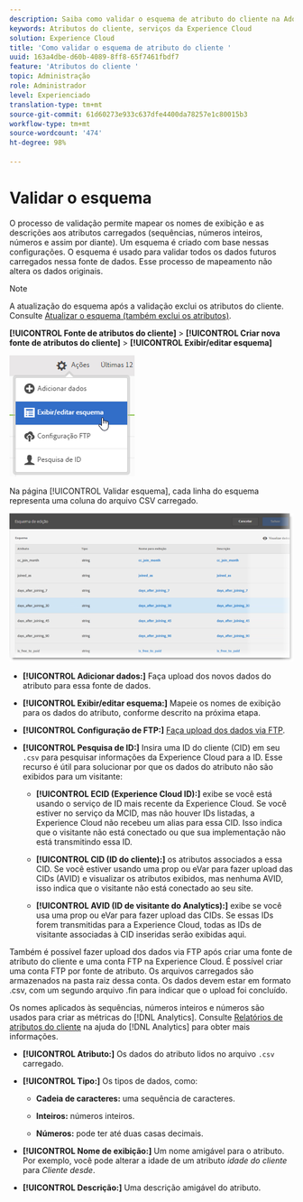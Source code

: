 ```yaml
---
description: Saiba como validar o esquema de atributo do cliente na Adobe Experience Cloud.
keywords: Atributos do cliente, serviços da Experience Cloud
solution: Experience Cloud
title: 'Como validar o esquema de atributo do cliente '
uuid: 163a4dbe-d60b-4089-8ff8-65f7461fbdf7
feature: 'Atributos do cliente '
topic: Administração
role: Administrador
level: Experienciado
translation-type: tm+mt
source-git-commit: 61d60273e933c637dfe4400da78257e1c80015b3
workflow-type: tm+mt
source-wordcount: '474'
ht-degree: 98%

---
```



# Validar o esquema

O processo de validação permite mapear os nomes de exibição e as descrições aos atributos carregados (sequências, números inteiros, números e assim por diante). Um esquema é criado com base nessas configurações. O esquema é usado para validar todos os dados futuros carregados nessa fonte de dados. Esse processo de mapeamento não altera os dados originais.

>[!NOTE]
>
>A atualização do esquema após a validação exclui os atributos do cliente. Consulte [Atualizar o esquema (também exclui os atributos)](../attributes/t-crs-usecase.md#task_6568898BB7C44A42ABFB86532B89063C).

**[!UICONTROL Fonte de atributos do cliente]** > **[!UICONTROL Criar nova fonte de atributos do cliente]** > **[!UICONTROL Exibir/editar esquema]**

![](assets/view_edit_schema.png)

Na página [!UICONTROL Validar esquema], cada linha do esquema representa uma coluna do arquivo CSV carregado.

![](assets/06_crs_usecase.png)

* **[!UICONTROL Adicionar dados:]** Faça upload dos novos dados do atributo para essa fonte de dados.

* **[!UICONTROL Exibir/editar esquema:]** Mapeie os nomes de exibição para os dados do atributo, conforme descrito na próxima etapa.

* **[!UICONTROL Configuração de FTP:]** [Faça upload dos dados via FTP](../attributes/t-upload-attributes-ftp.md#task_591C3B6733424718A62453D2F8ADF73B).

* **[!UICONTROL Pesquisa de ID:]** Insira uma ID do cliente (CID) em seu `.csv` para pesquisar informações da Experience Cloud para a ID. Esse recurso é útil para solucionar por que os dados do atributo não são exibidos para um visitante:

   * **[!UICONTROL ECID (Experience Cloud ID):]** exibe se você está usando o serviço de ID mais recente da Experience Cloud. Se você estiver no serviço da MCID, mas não houver IDs listadas, a Experience Cloud não recebeu um alias para essa CID. Isso indica que o visitante não está conectado ou que sua implementação não está transmitindo essa ID.

   * **[!UICONTROL CID (ID do cliente):]** os atributos associados a essa CID. Se você estiver usando uma prop ou eVar para fazer upload das CIDs (AVID) e visualizar os atributos exibidos, mas nenhuma AVID, isso indica que o visitante não está conectado ao seu site.

   * **[!UICONTROL AVID (ID de visitante do Analytics):]** exibe se você usa uma prop ou eVar para fazer upload das CIDs. Se essas IDs forem transmitidas para a Experience Cloud, todas as IDs de visitante associadas à CID inseridas serão exibidas aqui.

Também é possível fazer upload dos dados via FTP após criar uma fonte de atributo do cliente e uma conta FTP na Experience Cloud. É possível criar uma conta FTP por fonte de atributo. Os arquivos carregados são armazenados na pasta raiz dessa conta. Os dados devem estar em formato .csv, com um segundo arquivo .fin para indicar que o upload foi concluído.

Os nomes aplicados às sequências, números inteiros e números são usados para criar as métricas do [!DNL Analytics]. Consulte [Relatórios de atributos do cliente](https://docs.adobe.com/content/help/pt-BR/core-services/interface/customer-attributes/attributes.html) na ajuda do [!DNL Analytics] para obter mais informações.

* **[!UICONTROL Atributo:]** Os dados do atributo lidos no arquivo `.csv` carregado.

* **[!UICONTROL Tipo:]** Os tipos de dados, como:

   * **Cadeia de caracteres:** uma sequência de caracteres.

   * **Inteiros:** números inteiros.

   * **Números:** pode ter até duas casas decimais.

* **[!UICONTROL Nome de exibição:]** Um nome amigável para o atributo. Por exemplo, você pode alterar a idade de um atributo *idade do cliente* para *Cliente desde*.

* **[!UICONTROL Descrição:]** Uma descrição amigável do atributo.
